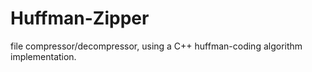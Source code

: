 # Huffman-Zipper
file compressor/decompressor, using a C++ huffman-coding algorithm implementation.

